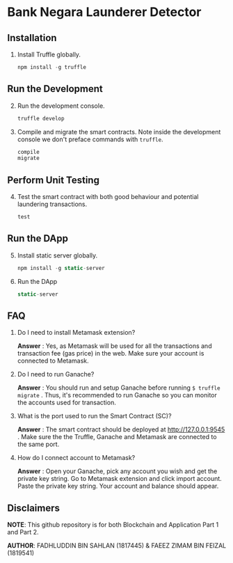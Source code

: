 # Bank Negara Launderer Detector


## Installation

1. Install Truffle globally.
    ```javascript
    npm install -g truffle
    ```

## Run the Development

2. Run the development console.
    ```javascript
    truffle develop
    ```

3. Compile and migrate the smart contracts. Note inside the development console we don't preface commands with `truffle`.
    ```javascript
    compile
    migrate
    ```

## Perform Unit Testing

4. Test the smart contract with both good behaviour and potential laundering transactions.
    ```javascript
    test
    ```

## Run the DApp

5. Install static server globally.
    ```javascript
    npm install -g static-server
    ```

6. Run the DApp
    ```javascript
    static-server
    ```
## FAQ

1. Do I need to install Metamask extension?

    **Answer** : Yes, as Metamask will be used for all the transactions and transaction fee (gas price) in the web. Make sure your account is connected to Metamask.

2. Do I need to run Ganache?

    **Answer** : You should run and setup Ganache before running `$ truffle migrate` . Thus, it's recommended to run Ganache so you can monitor the accounts used for transaction. 


3. What is the port used to run the Smart Contract (SC)?

    **Answer** : The smart contract should be deployed at http://127.0.0.1:9545 . Make sure the the Truffle, Ganache and Metamask are connected to the same port.

4. How do I connect account to Metamask?

    **Answer** : Open your Ganache, pick any account you wish and get the private key string. Go to Metamask extension and click import account. Paste the private key string. Your account and balance should appear.

    
## Disclaimers

**NOTE**: This github repository is for both Blockchain and Application Part 1 and Part 2.

**AUTHOR**: FADHLUDDIN BIN SAHLAN (1817445) & FAEEZ ZIMAM BIN FEIZAL (1819541)
